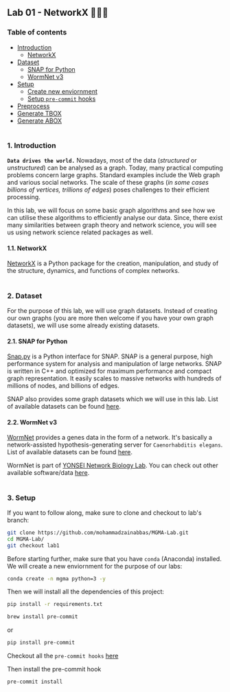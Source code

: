 ## Lab 01 - NetworkX 👨🏻‍💻

### Table of contents

- [Introduction](#introduction)
  * [NetworkX](#network-x)
- [Dataset](#dataset)
  * [SNAP for Python](#snap-for-python)
  * [WormNet v3](#wormnet-v3)
- [Setup](#setup)
  * [Create new enviornment](#create-new-env)
  * [Setup `pre-commit` hooks](#setup-pre-commit)
- [Preprocess](#preprocess)
- [Generate TBOX](#generate-tbox)
- [Generate ABOX](#generate-abox)

#

<a id="introduction" />

### 1. Introduction

__`Data drives the world.`__ Nowadays, most of the data (_structured_ or _unstructured_) can be analysed as a graph. Today, many practical computing problems concern large graphs. Standard examples include the Web graph and various social networks. The scale of these graphs (_in some cases billions of vertices, trillions of edges_) poses challenges to their efficient processing.

In this lab, we will focus on some basic graph algorithms and see how we can utilise these algorithms to efficiently analyse our data. Since, there exist many similarities between graph theory and network science, you will see us using network science related packages as well. 

<a id="network-x" />

#### 1.1. NetworkX

[NetworkX](https://networkx.org/) is a Python package for the creation, manipulation, and study of the structure, dynamics, and functions of complex networks.

#

<a id="dataset" />

### 2. Dataset

For the purpose of this lab, we will use graph datasets. Instead of creating our own graphs (you are more then welcome if you have your own graph datasets), we will use some already existing datasets.

<a id="snap-for-python" />

#### 2.1. SNAP for Python

[Snap.py](https://snap.stanford.edu/snappy/) is a Python interface for SNAP. SNAP is a general purpose, high performance system for analysis and manipulation of large networks. SNAP is written in C++ and optimized for maximum performance and compact graph representation. It easily scales to massive networks with hundreds of millions of nodes, and billions of edges.

SNAP also provides some graph datasets which we will use in this lab. List of available datasets can be found [here](https://snap.stanford.edu/data/index.html).

<a id="wormnet-v3" />

#### 2.2. WormNet v3

[WormNet](https://www.inetbio.org/wormnet/) provides a genes data in the form of a network. It's basically a network-assisted hypothesis-generating server for `Caenorhabditis elegans`. List of available datasets can be found [here](https://www.inetbio.org/wormnet/downloadnetwork.php).

WormNet is part of [YONSEI Network Biology Lab](https://netbiolab.org/w/Welcome). You can check out other available software/data [here](https://netbiolab.org/w/Software).

#

<a id="setup" />

### 3. Setup

If you want to follow along, make sure to clone and checkout to lab's branch:

```bash
git clone https://github.com/mohammadzainabbas/MGMA-Lab.git
cd MGMA-Lab/
git checkout lab1
```

Before starting further, make sure that you have `conda` (Anaconda) installed. We will create a new enviornment for the purpose of our labs:

```bash
conda create -n mgma python=3 -y 
```

Then we will install all the dependencies of this project:

```bash
pip install -r requirements.txt
```



```bash
brew install pre-commit
```

or 

```bash
pip install pre-commit
```

Checkout all the `pre-commit hooks` [here](https://pre-commit.com/hooks.html)

Then install the pre-commit hook

```bash
pre-commit install
```


